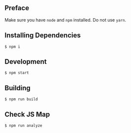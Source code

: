 ## Preface

Make sure you have `node` and `npm` installed. Do not use `yarn`.

## Installing Dependencies

```
$ npm i
```

## Development

```
$ npm start
```

## Building

```
$ npm run build
```

## Check JS Map

```
$ npm run analyze
```
